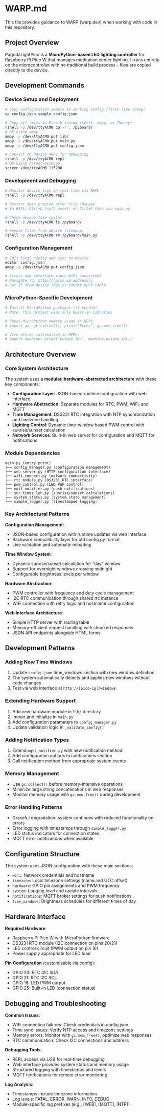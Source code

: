 # WARP.md

This file provides guidance to WARP (warp.dev) when working with code in this repository.

## Project Overview

PagodaLightPico is a **MicroPython-based LED lighting controller** for Raspberry Pi Pico W that manages meditation center lighting. It runs entirely on the microcontroller with no traditional build process - files are copied directly to the device.

## Development Commands

### Device Setup and Deployment
```bash
# Copy configuration sample to working config (first time setup)
cp config.json.sample config.json

# Copy all files to Pico W (using rshell, ampy, or Thonny)
rshell -p /dev/ttyACM0 cp -r . /pyboard/
# OR using ampy
ampy -p /dev/ttyACM0 put lib/
ampy -p /dev/ttyACM0 put main.py
ampy -p /dev/ttyACM0 put config.json

# Connect to device REPL for debugging
rshell -p /dev/ttyACM0 repl
# OR using screen/picocom
screen /dev/ttyACM0 115200
```

### Development and Debugging
```bash
# Monitor device logs in real-time via REPL
rshell -p /dev/ttyACM0 repl

# Restart main program after file changes
# In REPL: Ctrl+D (soft reset) or Ctrl+C then run main.py

# Check device file system
rshell -p /dev/ttyACM0 ls /pyboard/

# Remove files from device (cleanup)
rshell -p /dev/ttyACM0 rm /pyboard/main.py
```

### Configuration Management
```bash
# Edit local config and sync to device
editor config.json
ampy -p /dev/ttyACM0 put config.json

# Access web interface (when WiFi connected)
# Navigate to: http://[pico-ip-address]/
# Get IP from device logs or router DHCP table
```

### MicroPython-Specific Development
```bash
# Install MicroPython packages (if needed)
# Note: This project uses only built-in libraries

# Check MicroPython memory usage in REPL:
# import gc; gc.collect(); print("Free:", gc.mem_free())

# View device information in REPL:
# import machine; print("Unique ID:", machine.unique_id())
```

## Architecture Overview

### Core System Architecture
The system uses a **modular, hardware-abstracted architecture** with these key components:

- **Configuration Layer**: JSON-based runtime configuration with web interface
- **Hardware Abstraction**: Separate modules for RTC, PWM, WiFi, and MQTT
- **Time Management**: DS3231 RTC integration with NTP synchronization and timezone handling
- **Lighting Control**: Dynamic time-window based PWM control with sunrise/sunset calculation
- **Network Services**: Built-in web server for configuration and MQTT for notifications

### Module Dependencies
```
main.py (entry point)
├── config_manager.py (configuration management)
├── web_server.py (HTTP configuration interface)
├── wifi_connect.py (network connectivity)
├── rtc_module.py (DS3231 RTC interface)
├── pwm_control.py (LED PWM control)
├── mqtt_notifier.py (push notifications)
├── sun_times_leh.py (sunrise/sunset calculations)
├── system_status.py (system state management)
└── simple_logger.py (timestamped logging)
```

### Key Architectural Patterns

**Configuration Management**: 
- JSON-based configuration with runtime updates via web interface
- Backward compatibility layer for old config.py format
- Live validation and automatic reloading

**Time Window System**:
- Dynamic sunrise/sunset calculation for "day" window
- Support for overnight windows crossing midnight
- Configurable brightness levels per window

**Hardware Abstraction**:
- PWM controller with frequency and duty cycle management
- I2C RTC communication through shared rtc instance
- WiFi connection with retry logic and hostname configuration

**Web Interface Architecture**:
- Simple HTTP server with routing table
- Memory-efficient request handling with chunked responses
- JSON API endpoints alongside HTML forms

## Development Patterns

### Adding New Time Windows
1. Update `config.json` time_windows section with new window definition
2. The system automatically detects and applies new windows without code changes
3. Test via web interface at `http://[pico-ip]/windows`

### Extending Hardware Support
1. Add new hardware module in `lib/` directory
2. Import and initialize in `main.py`
3. Add configuration parameters to `config_manager.py`
4. Update validation logic in `_validate_config()`

### Adding Notification Types
1. Extend `mqtt_notifier.py` with new notification method
2. Add configuration options to notifications section
3. Call notification method from appropriate system events

### Memory Management
- Use `gc.collect()` before memory-intensive operations
- Minimize large string concatenations in web responses
- Monitor memory usage with `gc.mem_free()` during development

### Error Handling Patterns
- Graceful degradation: system continues with reduced functionality on errors
- Error logging with timestamps through `simple_logger.py`
- LED status indicators for connection states
- MQTT error notifications when available

## Configuration Structure

The system uses JSON configuration with these main sections:
- `wifi`: Network credentials and hostname
- `timezone`: Local timezone settings (name and UTC offset)
- `hardware`: GPIO pin assignments and PWM frequency
- `system`: Logging level and update intervals
- `notifications`: MQTT broker settings for push notifications
- `time_windows`: Brightness schedules for different times of day

## Hardware Interface

**Required Hardware**:
- Raspberry Pi Pico W with MicroPython firmware
- DS3231 RTC module (I2C connection on pins 20/21)
- LED control circuit (PWM output on pin 16)
- Power supply appropriate for LED load

**Pin Configuration** (customizable via config):
- GPIO 20: RTC I2C SDA
- GPIO 21: RTC I2C SCL  
- GPIO 16: LED PWM output
- GPIO 25: Built-in LED (connection status)

## Debugging and Troubleshooting

**Common Issues**:
- WiFi connection failures: Check credentials in config.json
- Time sync issues: Verify NTP access and timezone settings
- Memory errors: Monitor with `gc.mem_free()`, optimize web responses
- RTC communication: Check I2C connections and address

**Debugging Tools**:
- REPL access via USB for real-time debugging
- Web interface provides system status and memory usage
- Structured logging with timestamps and levels
- MQTT notifications for remote error monitoring

**Log Analysis**:
- Timestamps include timezone information
- Log levels: FATAL, ERROR, WARN, INFO, DEBUG
- Module-specific log prefixes (e.g., [WEB], [MQTT], [NTP])
